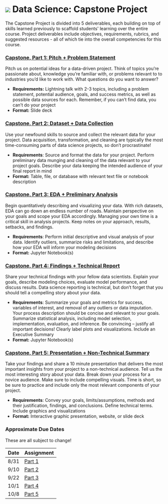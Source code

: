# ![](https://ga-dash.s3.amazonaws.com/production/assets/logo-9f88ae6c9c3871690e33280fcf557f33.png) Data Science: Capstone Project

The Capstone Project is divided into 5 deliverables, each building on top of skills learned previously to scaffold students' learning over the entire course. Project deliverables include objectives, requirements, rubrics, and suggested resources - all of which tie into the overall competencies for this course.


### **[Capstone, Part 1: Pitch + Problem Statement][part-1]**

Pitch us on potential ideas for a data-driven project. Think of topics you’re passionate about, knowledge you’re familiar with, or problems relevant to to industries you’d like to work with. What questions do you want to answer?
- **Requirements:** Lightning talk with 2-3 topics, including a problem statement, potential audience, goals, and success metrics, as well as possible data sources for each. Remember, if you can’t find data, you can’t do your project
- **Format:** Slide deck


### **[Capstone, Part 2: Dataset + Data Collection][part-2]**

Use your newfound skills to source and collect the relevant data for your project. Data acquisition, transformation, and cleaning are typically the most time-consuming parts of data science projects, so don’t procrastinate!

- **Requirements**: Source and format the data for your project. Perform preliminary data munging and cleaning of the data relevant to your project goals.  Describe your data keeping the intended audience of your final report in mind
- **Format:** Table, file, or database with relevant text file or notebook description


### **[Capstone, Part 3: EDA + Preliminary Analysis][part-3]**

Begin quantitatively describing and visualizing your data. With rich datasets, EDA can go down an endless number of roads. Maintain perspective on your goals and scope your EDA accordingly. Managing your own time is a critical skill in analysis projects.  Keep notes on your approach, results, setbacks, and findings.

- **Requirements**: Perform initial descriptive and visual analysis of your data. Identify outliers, summarize risks and limitations, and describe how your EDA will inform your modeling decisions
- **Format:** Jupyter Notebook(s)


### **[Capstone, Part 4: Findings + Technical Report][part-4]**

Share your technical findings with your fellow data scientists. Explain your goals, describe modeling choices, evaluate model performance, and discuss results. Data science reporting is technical, but don’t forget that you should tell a compelling story about your data.

- **Requirements**: Summarize your goals and metrics for success, variables of interest, and removal of any outliers or data imputation. Your process description should be concise and relevant to your goals. Summarize statistical analysis, including model selection,  implementation, evaluation, and inference. Be convincing – justify all important decisions! Clearly label plots and visualizations. Include an Executive Summary
- **Format:** Jupyter Notebook(s)


### **[Capstone, Part 5: Presentation + Non-Technical Summary][part-5]**

Take your findings and share a 10 minute presentation that delivers the most important insights from your project to a non-technical audience. Tell us the most interesting story about your data. Break down your process for a novice audience. Make sure to include compelling visuals. Time is short, so be sure to practice and include only the most relevant components of your project.

- **Requirements**: Convey your goals, limits/assumptions, methods and their justification, findings, and conclusions. Define technical terms. Include graphics and visualizations
- **Format:** Interactive graphic presentation, website, or slide deck


### Approximate Due Dates

These are all subject to change!

Date | Assignment 
-----| ----------
8/31 | [Part 1][part-1]
9/10 | [Part 2][part-2]
9/22 | [Part 3][part-3]
10/1 | [Part 4][part-4]
10/8 | [Part 5][part-5]

<!--- LINKS --->

[part-1]: ./part-01/
[part-2]: ./part-02/
[part-3]: ./part-03/
[part-4]: ./part-04/
[part-5]: ./part-05/
